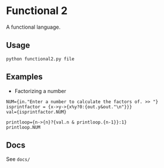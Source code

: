 # Functional 2

A functional language.

## Usage

`python functional2.py file`

## Examples

* Factorizing a number

```
NUM={in."Enter a number to calculate the factors of. >> "}
isprintfactor = {x->y->{x%y?0:{out.y&out."\n"}}}
val={isprintfactor.NUM}

printloop={n->{n}?{val.n & printloop.{n-1}}:1}
printloop.NUM
```

## Docs

See `docs/`